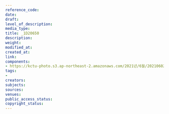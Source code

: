 ```yaml
---
reference_code: 
date: 
draft: 
level_of_description: 
media_type: 
title: _1D20650
description: 
weight: 
modified_at: 
created_at: 
link: 
components:
- https://kctu-photo.s3.ap-northeast-2.amazonaws.com/2021년/6월/20210602_산재처리+지연+근본+대책수립!+민주노총+결의대회/_1D20650.jpg
tags:
- 
creators: 
subjects: 
sources: 
venues: 
public_access_status: 
copyright_status: 
---
```


